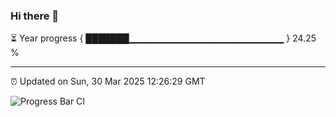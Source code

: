 ### Hi there 👋

⏳ Year progress { ███████▁▁▁▁▁▁▁▁▁▁▁▁▁▁▁▁▁▁▁▁▁▁▁ } 24.25 %

---

⏰ Updated on Sun, 30 Mar 2025 12:26:29 GMT

![Progress Bar CI](https://github.com/liununu/liununu/workflows/Progress%20Bar%20CI/badge.svg)
